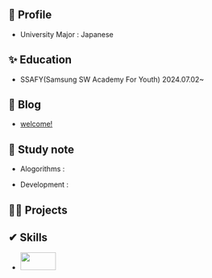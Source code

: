🦝 Profile
---
- University Major : Japanese 

✨ Education
---
- SSAFY(Samsung SW Academy For Youth) 2024.07.02~

💭 Blog
---
- [welcome!](https://joonycony.tistory.com/)

🧠 Study note
---
- Alogorithms :
  
- Development :
  
👨‍💻 Projects
---

✔ Skills
---
- <img src="https://github.com/hyejoony/SSAFY/assets/137747849/391e77f3-2390-4557-ab0b-9d31095c6991" width="70" height="35"/>


